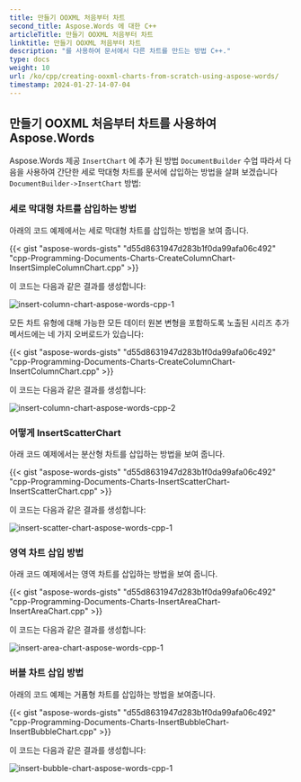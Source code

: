 ```yaml
---
title: 만들기 OOXML 처음부터 차트
second_title: Aspose.Words 에 대한 C++
articleTitle: 만들기 OOXML 처음부터 차트
linktitle: 만들기 OOXML 처음부터 차트
description: "를 사용하여 문서에서 다른 차트를 만드는 방법 C++."
type: docs
weight: 10
url: /ko/cpp/creating-ooxml-charts-from-scratch-using-aspose-words/
timestamp: 2024-01-27-14-07-04
---
```


## 만들기 OOXML 처음부터 차트를 사용하여 Aspose.Words

Aspose.Words 제공 `InsertChart` 에 추가 된 방법 `DocumentBuilder` 수업 따라서 다음을 사용하여 간단한 세로 막대형 차트를 문서에 삽입하는 방법을 살펴 보겠습니다 `DocumentBuilder->InsertChart` 방법:

### 세로 막대형 차트를 삽입하는 방법

아래의 코드 예제에서는 세로 막대형 차트를 삽입하는 방법을 보여 줍니다.

{{< gist "aspose-words-gists" "d55d8631947d283b1f0da99afa06c492" "cpp-Programming-Documents-Charts-CreateColumnChart-InsertSimpleColumnChart.cpp" >}}

이 코드는 다음과 같은 결과를 생성합니다:

![insert-column-chart-aspose-words-cpp-1](creating-ooxml-charts-using-aspose-words-2.png)

모든 차트 유형에 대해 가능한 모든 데이터 원본 변형을 포함하도록 노출된 시리즈 추가 메서드에는 네 가지 오버로드가 있습니다:

{{< gist "aspose-words-gists" "d55d8631947d283b1f0da99afa06c492" "cpp-Programming-Documents-Charts-CreateColumnChart-InsertColumnChart.cpp" >}}

이 코드는 다음과 같은 결과를 생성합니다:

![insert-column-chart-aspose-words-cpp-2](creating-ooxml-charts-using-aspose-words-3.png)


### 어떻게 InsertScatterChart

아래 코드 예제에서는 분산형 차트를 삽입하는 방법을 보여 줍니다.

{{< gist "aspose-words-gists" "d55d8631947d283b1f0da99afa06c492" "cpp-Programming-Documents-Charts-InsertScatterChart-InsertScatterChart.cpp" >}}

이 코드는 다음과 같은 결과를 생성합니다:

![insert-scatter-chart-aspose-words-cpp-1](creating-ooxml-charts-using-aspose-words-4.png)


### 영역 차트 삽입 방법

아래 코드 예제에서는 영역 차트를 삽입하는 방법을 보여 줍니다.

{{< gist "aspose-words-gists" "d55d8631947d283b1f0da99afa06c492" "cpp-Programming-Documents-Charts-InsertAreaChart-InsertAreaChart.cpp" >}}

이 코드는 다음과 같은 결과를 생성합니다:

![insert-area-chart-aspose-words-cpp-1](creating-ooxml-charts-using-aspose-words-5.png)


### 버블 차트 삽입 방법

아래의 코드 예제는 거품형 차트를 삽입하는 방법을 보여줍니다.

{{< gist "aspose-words-gists" "d55d8631947d283b1f0da99afa06c492" "cpp-Programming-Documents-Charts-InsertBubbleChart-InsertBubbleChart.cpp" >}}

이 코드는 다음과 같은 결과를 생성합니다:

![insert-bubble-chart-aspose-words-cpp-1](creating-ooxml-charts-from-scratch-using-aspose-words-1.png)




